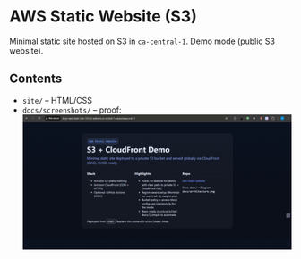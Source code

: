 # AWS Static Website (S3)
Minimal static site hosted on S3 in `ca-central-1`. Demo mode (public S3 website).

## Contents
- `site/` – HTML/CSS
- `docs/screenshots/` – proof:  
  ![S3 site](docs/screenshots/s3-site.png)
